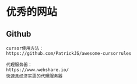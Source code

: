 # 优秀的网站

## Github
```
cursor使用方法：
https://github.com/PatrickJS/awesome-cursorrules

```

```
代理服务器：
https://www.webshare.io/
快速且经济实惠的代理服务器
```
